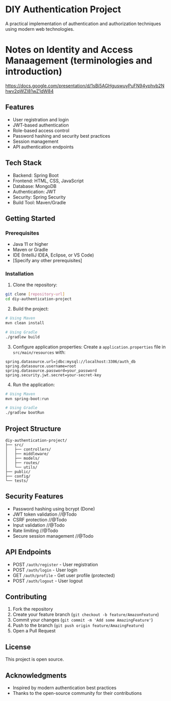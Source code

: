 # DIY Authentication Project

A practical implementation of authentication and authorization techniques using modern web technologies.

# Notes on Identity and Access Manaagement (terminologies and introduction)

https://docs.google.com/presentation/d/1sBi5AGHguswuyPuFN94yphvb2Nhwv2qWZI81wZ1dW84

## Features

- User registration and login
- JWT-based authentication
- Role-based access control
- Password hashing and security best practices
- Session management
- API authentication endpoints

## Tech Stack

- Backend: Spring Boot
- Frontend: HTML, CSS, JavaScript
- Database: MongoDB
- Authentication: JWT
- Security: Spring Security
- Build Tool: Maven/Gradle

## Getting Started

### Prerequisites

- Java 11 or higher
- Maven or Gradle
- IDE (IntelliJ IDEA, Eclipse, or VS Code)
- [Specify any other prerequisites]

### Installation

1. Clone the repository:
```bash
git clone [repository-url]
cd diy-authentication-project
```

2. Build the project:
```bash
# Using Maven
mvn clean install

# Using Gradle
./gradlew build
```

3. Configure application properties:
Create a `application.properties` file in `src/main/resources` with:
```
spring.datasource.url=jdbc:mysql://localhost:3306/auth_db
spring.datasource.username=root
spring.datasource.password=your_password
spring.security.jwt.secret=your-secret-key
```

4. Run the application:
```bash
# Using Maven
mvn spring-boot:run

# Using Gradle
./gradlew bootRun
```

## Project Structure

```
diy-authentication-project/
├── src/
│   ├── controllers/
│   ├── middleware/
│   ├── models/
│   ├── routes/
│   └── utils/
├── public/
├── config/
└── tests/
```

## Security Features

- Password hashing using bcrypt (Done)
- JWT token validation //@Todo
- CSRF protection //@Todo
- Input validation //@Todo
- Rate limiting //@Todo
- Secure session management //@Todo

## API Endpoints

- POST `/auth/register` - User registration
- POST `/auth/login` - User login
- GET `/auth/profile` - Get user profile (protected)
- POST `/auth/logout` - User logout

## Contributing

1. Fork the repository
2. Create your feature branch (`git checkout -b feature/AmazonFeature`)
3. Commit your changes (`git commit -m 'Add some AmazingFeature'`)
4. Push to the branch (`git push origin feature/AmazingFeature`)
5. Open a Pull Request

## License

This project is open source.

## Acknowledgments

- Inspired by modern authentication best practices
- Thanks to the open-source community for their contributions
